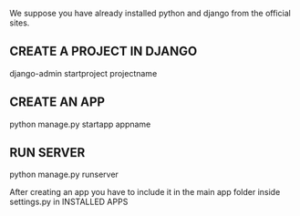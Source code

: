 We suppose you have already installed python and django from the official sites.

CREATE A PROJECT IN DJANGO
--------------------------
django-admin startproject projectname

CREATE AN APP
-------------
python manage.py startapp appname

RUN SERVER
----------
python manage.py runserver


After creating an app you have to include it in the main app folder inside settings.py in 
INSTALLED APPS
